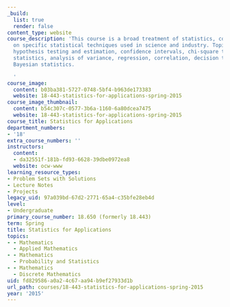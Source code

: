 ```yaml
---
_build:
  list: true
  render: false
content_type: website
course_description: 'This course is a broad treatment of statistics, concentrating
  on specific statistical techniques used in science and industry. Topics include:
  hypothesis testing and estimation, confidence intervals, chi-square tests, nonparametric
  statistics, analysis of variance, regression, correlation, decision theory, and
  Bayesian statistics.

  '
course_image:
  content: b03ba381-5727-0748-5bf4-b963de173383
  website: 18-443-statistics-for-applications-spring-2015
course_image_thumbnail:
  content: b54c307c-0577-3b6a-1160-6a80dcea7475
  website: 18-443-statistics-for-applications-spring-2015
course_title: Statistics for Applications
department_numbers:
- '18'
extra_course_numbers: ''
instructors:
  content:
  - da32551f-181b-fd93-6628-39dbe0972ea8
  website: ocw-www
learning_resource_types:
- Problem Sets with Solutions
- Lecture Notes
- Projects
legacy_uid: 97a039bd-67d2-2771-65a4-c35bfe28eb4d
level:
- Undergraduate
primary_course_number: 18.650 (formerly 18.443)
term: Spring
title: Statistics for Applications
topics:
- - Mathematics
  - Applied Mathematics
- - Mathematics
  - Probability and Statistics
- - Mathematics
  - Discrete Mathematics
uid: fd829586-a0a2-4c67-aa94-b9ef27933d1b
url_path: courses/18-443-statistics-for-applications-spring-2015
year: '2015'
---
```

